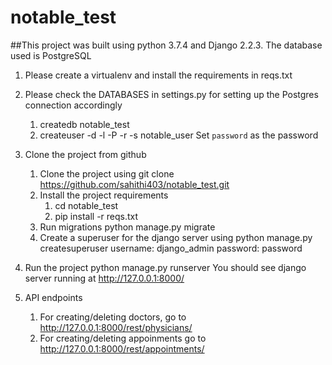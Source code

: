# notable_test


##This project was built using python 3.7.4 and Django 2.2.3. The database used is PostgreSQL

1. Please create a virtualenv and install the requirements in reqs.txt
2. Please check the DATABASES in settings.py for setting up the Postgres connection accordingly
    1. createdb notable_test
    2. createuser -d -l -P -r -s notable_user
            Set `password` as the password
            
3. Clone the project from github
    1. Clone the project using
        git clone https://github.com/sahithi403/notable_test.git
    2. Install the project requirements
        1. cd notable_test
        2. pip install -r reqs.txt
    3. Run migrations
        python manage.py migrate
    4. Create a superuser for the django server using
            python manage.py createsuperuser
            username: django_admin
            password: password
    
4. Run the project
    python manage.py runserver
    You should see django server running at http://127.0.0.1:8000/
    
5. API endpoints
    1. For creating/deleting doctors, go to
    http://127.0.0.1:8000/rest/physicians/
    2. For creating/deleting appoinments go to
    http://127.0.0.1:8000/rest/appointments/
